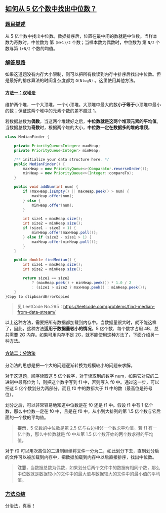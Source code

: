 ## [如何从 5 亿个数中找出中位数？](https://doocs.gitee.io/advanced-java/#/./docs/big-data/find-mid-value-in-500-millions?id=如何从-5-亿个数中找出中位数？)

### [题目描述](https://doocs.gitee.io/advanced-java/#/./docs/big-data/find-mid-value-in-500-millions?id=题目描述)

从 5 亿个数中找出中位数。数据排序后，位置在最中间的数就是中位数。当样本数为奇数时，中位数为 第 `(N+1)/2` 个数；当样本数为偶数时，中位数为 第 `N/2` 个数与第 `1+N/2` 个数的均值。

### [解答思路](https://doocs.gitee.io/advanced-java/#/./docs/big-data/find-mid-value-in-500-millions?id=解答思路)

如果这道题没有内存大小限制，则可以把所有数读到内存中排序后找出中位数。但是最好的排序算法的时间复杂度都为 `O(NlogN)` 。这里使用其他方法。

#### [方法一：双堆法](https://doocs.gitee.io/advanced-java/#/./docs/big-data/find-mid-value-in-500-millions?id=方法一：双堆法)

维护两个堆，一个大顶堆，一个小顶堆。大顶堆中最大的数**小于等于**小顶堆中最小的数；保证这两个堆中的元素个数的差不超过 1。

若数据总数为**偶数**，当这两个堆建好之后，**中位数就是这两个堆顶元素的平均值**。当数据总数为**奇数**时，根据两个堆的大小，**中位数一定在数据多的堆的堆顶**。

```java
class MedianFinder {

    private PriorityQueue<Integer> maxHeap;
    private PriorityQueue<Integer> minHeap;

    /** initialize your data structure here. */
    public MedianFinder() {
        maxHeap = new PriorityQueue<>(Comparator.reverseOrder());
        minHeap = new PriorityQueue<>(Integer::compareTo);
    }

    public void addNum(int num) {
        if (maxHeap.isEmpty() || maxHeap.peek() > num) {
            maxHeap.offer(num);
        } else {
            minHeap.offer(num);
        }

        int size1 = maxHeap.size();
        int size2 = minHeap.size();
        if (size1 - size2 > 1) {
            minHeap.offer(maxHeap.poll());
        } else if (size2 - size1 > 1) {
            maxHeap.offer(minHeap.poll());
        }
    }

    public double findMedian() {
        int size1 = maxHeap.size();
        int size2 = minHeap.size();

        return size1 == size2 
            ? (maxHeap.peek() + minHeap.peek()) * 1.0 / 2
            : (size1 > size2 ? maxHeap.peek() : minHeap.peek());
    }
}Copy to clipboardErrorCopied
```

> 见 LeetCode No.295：https://leetcode.com/problems/find-median-from-data-stream/

以上这种方法，需要把所有数据都加载到内存中。当数据量很大时，就不能这样了，因此，这种方法**适用于数据量较小的情况**。5 亿个数，每个数字占用 4B，总共需要 2G 内存。如果可用内存不足 2G，就不能使用这种方法了，下面介绍另一种方法。

#### [方法二：分治法](https://doocs.gitee.io/advanced-java/#/./docs/big-data/find-mid-value-in-500-millions?id=方法二：分治法)

分治法的思想是把一个大的问题逐渐转换为规模较小的问题来求解。

对于这道题，顺序读取这 5 亿个数字，对于读取到的数字 num，如果它对应的二进制中最高位为 1，则把这个数字写到 f1 中，否则写入 f0 中。通过这一步，可以把这 5 亿个数划分为两部分，而且 f0 中的数都大于 f1 中的数（最高位是符号位）。

划分之后，可以非常容易地知道中位数是在 f0 还是 f1 中。假设 f1 中有 1 亿个数，那么中位数一定在 f0 中，且是在 f0 中，从小到大排列的第 1.5 亿个数与它后面的一个数的平均值。

> **提示**，5 亿数的中位数是第 2.5 亿与右边相邻一个数求平均值。若 f1 有一亿个数，那么中位数就是 f0 中从第 1.5 亿个数开始的两个数求得的平均值。

对于 f0 可以用次高位的二进制继续将文件一分为二，如此划分下去，直到划分后的文件可以被加载到内存中，把数据加载到内存中以后直接排序，找出中位数。

> **注意**，当数据总数为偶数，如果划分后两个文件中的数据有相同个数，那么中位数就是数据较小的文件中的最大值与数据较大的文件中的最小值的平均值。

### [方法总结](https://doocs.gitee.io/advanced-java/#/./docs/big-data/find-mid-value-in-500-millions?id=方法总结)

分治法，真香！